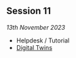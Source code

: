 ## Session 11

*13th November 2023*

* Helpdesk / Tutorial
* [Digital Twins](/41934/Concepts/DigitalTwin)

